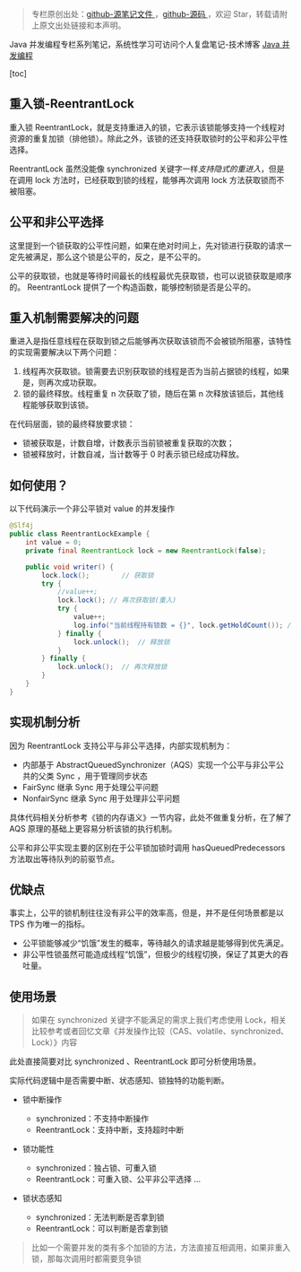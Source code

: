> 专栏原创出处：[github-源笔记文件 ](https://github.com/GourdErwa/review-notes/tree/master/language/java-concurrency) ，[github-源码 ](https://github.com/GourdErwa/java-advanced/tree/master/java-concurrency)，欢迎 Star，转载请附上原文出处链接和本声明。

Java 并发编程专栏系列笔记，系统性学习可访问个人复盘笔记-技术博客 [Java 并发编程](https://review-notes.top/language/java-concurrency/)

[toc]
## 重入锁-ReentrantLock
重入锁 ReentrantLock，就是支持重进入的锁，它表示该锁能够支持一个线程对资源的重复加锁（排他锁）。除此之外，该锁的还支持获取锁时的公平和非公平性选择。

ReentrantLock 虽然没能像 synchronized 关键字一样*支持隐式的重进入*，但是在调用 lock 方法时，已经获取到锁的线程，能够再次调用 lock 方法获取锁而不被阻塞。

## 公平和非公平选择
这里提到一个锁获取的公平性问题，如果在绝对时间上，先对锁进行获取的请求一定先被满足，那么这个锁是公平的，反之，是不公平的。

公平的获取锁，也就是等待时间最长的线程最优先获取锁，也可以说锁获取是顺序的。
ReentrantLock 提供了一个构造函数，能够控制锁是否是公平的。

## 重入机制需要解决的问题
重进入是指任意线程在获取到锁之后能够再次获取该锁而不会被锁所阻塞，该特性的实现需要解决以下两个问题：
1. 线程再次获取锁。锁需要去识别获取锁的线程是否为当前占据锁的线程，如果是，则再次成功获取。
2. 锁的最终释放。线程重复 n 次获取了锁，随后在第 n 次释放该锁后，其他线程能够获取到该锁。


在代码层面，锁的最终释放要求锁：
- 锁被获取是，计数自增，计数表示当前锁被重复获取的次数；
- 锁被释放时，计数自减，当计数等于 0 时表示锁已经成功释放。

## 如何使用？
以下代码演示一个非公平锁对 value 的并发操作
```java
@Slf4j
public class ReentrantLockExample {
    int value = 0;
    private final ReentrantLock lock = new ReentrantLock(false);

    public void writer() {
        lock.lock();        // 获取锁
        try {
            //value++;
            lock.lock(); // 再次获取锁(重入)
            try {
                value++;
                log.info("当前线程持有锁数 = {}", lock.getHoldCount()); // 2
            } finally {
                lock.unlock();  // 释放锁
            }
        } finally {
            lock.unlock();  // 再次释放锁
        }
    }
}
```

## 实现机制分析
因为 ReentrantLock 支持公平与非公平选择，内部实现机制为：
- 内部基于 AbstractQueuedSynchronizer（AQS）实现一个公平与非公平公共的父类 Sync ，用于管理同步状态
- FairSync 继承 Sync 用于处理公平问题
- NonfairSync 继承 Sync 用于处理非公平问题

具体代码相关分析参考《锁的内存语义》一节内容，此处不做重复分析，在了解了 AQS 原理的基础上更容易分析该锁的执行机制。

公平和非公平实现主要的区别在于公平锁加锁时调用 hasQueuedPredecessors 方法取出等待队列的前驱节点。

## 优缺点
事实上，公平的锁机制往往没有非公平的效率高，但是，并不是任何场景都是以 TPS 作为唯一的指标。

- 公平锁能够减少“饥饿”发生的概率，等待越久的请求越是能够得到优先满足。
- 非公平性锁虽然可能造成线程“饥饿”，但极少的线程切换，保证了其更大的吞吐量。

## 使用场景
> 如果在 synchronized 关键字不能满足的需求上我们考虑使用 Lock，相关比较参考或者回忆文章《并发操作比较（CAS、volatile、synchronized、Lock）》内容

此处直接简要对比 synchronized 、ReentrantLock 即可分析使用场景。

实际代码逻辑中是否需要中断、状态感知、锁独特的功能判断。
- 锁中断操作
    - synchronized：不支持中断操作
    - ReentrantLock：支持中断，支持超时中断

- 锁功能性
    - synchronized：独占锁、可重入锁
    - ReentrantLock：可重入锁、公平非公平选择 ...

- 锁状态感知
    - synchronized：无法判断是否拿到锁
    - ReentrantLock：可以判断是否拿到锁

> 比如一个需要并发的类有多个加锁的方法，方法直接互相调用，如果非重入锁，那每次调用时都需要竞争锁